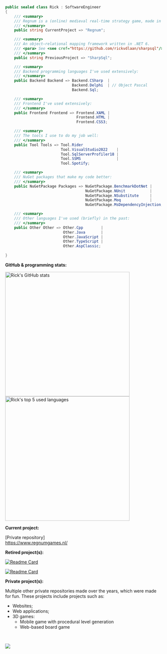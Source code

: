 ```C#
public sealed class Rick : SoftwareEngineer
{
    /// <summary>
    /// Regnum is a (online) medieval real-time strategy game, made in Unity.
    /// </summary>
    public string CurrentProject => "Regnum";

    /// <summary>
    /// An object–relational mapping framework written in .NET 6.
    /// <para> See <see cref="https://github.com/rickvdlaan/sharpsql"/></para>
    /// </summary>
    public string PreviousProject => "SharpSql";

    /// <summary>
    /// Backend programming languages I've used extensively:
    /// </summary>
    public Backend Backend => Backend.CSharp  |
                              Backend.Delphi  | // Object Pascal
                              Backend.Sql;

    /// <summary>
    /// Frontend I've used extensively:
    /// </summary>
    public Frontend Frontend => Frontend.XAML |
                                Frontend.HTML |
                                Frontend.CSS3;

    /// <summary>
    /// The tools I use to do my job well:
    /// </summary>
    public Tool Tools => Tool.Rider
                         Tool.VisualStudio2022    |
                         Tool.SqlServerProfiler18 |
                         Tool.SSMS                |
                         Tool.Spotify;            

    /// <summary>
    /// NuGet packages that make my code better:
    /// </summary>
    public NuGetPackage Packages => NuGetPackage.BenchmarkDotNet |
                                    NuGetPackage.NUnit           |
                                    NuGetPackage.NSubstitute     |
                                    NuGetPackage.Moq             |
                                    NuGetPackage.MsDependencyInjection;

    /// <summary>
    /// Other languages I've used (briefly) in the past:
    /// </summary>
    public Other Other => Other.Cpp        |
                          Other.Java       |
                          Other.JavaScript |
                          Other.TypeScript |
                          Other.AspClassic;
                                  
}
```

**GitHub & programming stats:**  

<img width="400px" src="https://github-readme-stats.vercel.app/api?username=rickvdlaan&show_icons=true&include_all_commits=true&count_private=true&theme=vue-dark&hide_border=true" alt="Rick's GitHub stats" />
<img width="400px" src="https://github-readme-stats.vercel.app/api/top-langs/?username=rickvdlaan&langs_count=5&theme=vue-dark&hide_border=true&include_all_commits=true&count_private=true" alt="Rick's top 5 used languages" />

**Current project:**

[Private repository]
</br>
https://www.regnumgames.nl/

**Retired project(s):**

[![Readme Card](https://github-readme-stats.vercel.app/api/pin/?username=rickvdlaan&repo=sharpsql&show_owner&show_owner=true&theme=vue-dark&hide_border=true&include_all_commits)](https://github.com/rickvdlaan/sharpsql)

[![Readme Card](https://github-readme-stats.vercel.app/api/pin/?username=rickvdlaan&repo=amstaboard&show_owner&show_owner=true&theme=vue-dark&hide_border=true&include_all_commits)](https://github.com/rickvdlaan/amstaboard)

**Private project(s):**

Multiple other private repositories made over the years, which were made for fun. These projects include projects such as:
- Websites;
- Web applications;
- 3D games:
  * Mobile game with procedural level generation
  * Web-based board game

<br />

![](https://komarev.com/ghpvc/?username=rickvdlaan&color=orange)
